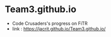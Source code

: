 # Team3.github.io
- Code Crusaders's progress on FiTR
- link : https://jacrit.github.io/Team3.github.io/
